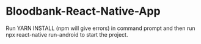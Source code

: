 # Bloodbank-React-Native-App
Run YARN INSTALL (npm will give errors) in command prompt and then run npx react-native run-android to start the project.
